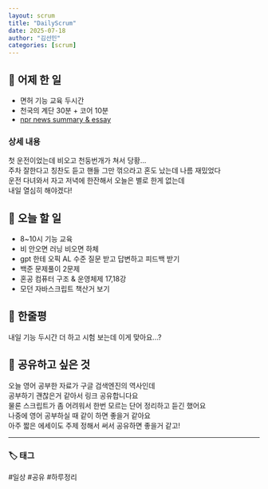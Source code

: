 ```yaml
---
layout: scrum
title: "DailyScrum"
date: 2025-07-18
author: "김선민"
categories: [scrum]
---
```


## 📝 어제 한 일


- 면허 기능 교육 두시간
- 천국의 계단 30분 + 코어 10분  
- [npr news summary & essay](https://melodious-tailor-2a7.notion.site/250717-The-dawn-of-search-engines-2339a96c76ba80fa84e5c77af8703364?source=copy_link)



### 상세 내용
첫 운전이었는데 비오고 천둥번개가 쳐서 당황...  
주차 잘한다고 칭찬도 듣고 핸들 그만 꺾으라고 혼도 났는데 나름 재밌었다   
운전 다녀와서 자고 저녁에 한잔해서 오늘은 별로 한게 없는데  
내일 열심히 해야겠다!


     
## 🎯 오늘 할 일

- 8~10시 기능 교육
- 비 안오면 러닝 비오면 하체 
- gpt 한테 오픽 AL 수준 질문 받고 답변하고 피드백 받기   
- 백준 문제풀이 2문제
- 혼공 컴퓨터 구조 & 운영체제 17,18강 
- 모던 자바스크립트 책산거 보기 


## 💭 한줄평
내일 기능 두시간 더 하고 시험 보는데 이게 맞아요...?  


## 🔗 공유하고 싶은 것
 오늘 영어 공부한 자료가 구글 검색엔진의 역사인데    
 공부하기 괜찮은거 같아서 링크 공유합니다요    
 물론 스크립트가 좀 어려워서 한번 모르는 단어 정리하고 듣긴 했어요    
 나중에 영어 공부하실 때 같이 하면 좋을거 같아요    
 아주 짧은 에세이도 주제 정해서 써서 공유하면 좋을거 같고!      
 

---

### 🏷️ 태그

#일상 #공유 #하루정리 

